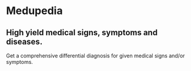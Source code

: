 # Medupedia

## High yield medical signs, symptoms and diseases.

Get a comprehensive differential diagnosis for given medical signs and/or symptoms.
